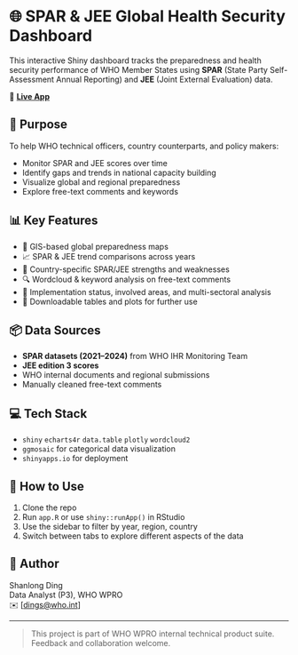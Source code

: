 # 🌐 SPAR & JEE Global Health Security Dashboard

This interactive Shiny dashboard tracks the preparedness and health security performance of WHO Member States using **SPAR** (State Party Self-Assessment Annual Reporting) and **JEE** (Joint External Evaluation) data.

🔗 **[Live App](https://shanlong.shinyapps.io/spar-dashboard/)**

## 🧠 Purpose

To help WHO technical officers, country counterparts, and policy makers:
- Monitor SPAR and JEE scores over time
- Identify gaps and trends in national capacity building
- Visualize global and regional preparedness
- Explore free-text comments and keywords

## 📊 Key Features

- 📍 GIS-based global preparedness maps
- 📈 SPAR & JEE trend comparisons across years
- 📌 Country-specific SPAR/JEE strengths and weaknesses
- 🔍 Wordcloud & keyword analysis on free-text comments
- 🧱 Implementation status, involved areas, and multi-sectoral analysis
- 📂 Downloadable tables and plots for further use

## 📦 Data Sources

- **SPAR datasets (2021–2024)** from WHO IHR Monitoring Team
- **JEE edition 3 scores**
- WHO internal documents and regional submissions
- Manually cleaned free-text comments

## 💻 Tech Stack

- `shiny` `echarts4r` `data.table` `plotly` `wordcloud2`
- `ggmosaic` for categorical data visualization
- `shinyapps.io` for deployment

## 🔧 How to Use

1. Clone the repo
2. Run `app.R` or use `shiny::runApp()` in RStudio
3. Use the sidebar to filter by year, region, country
4. Switch between tabs to explore different aspects of the data

## 🙋 Author

Shanlong Ding  
Data Analyst (P3), WHO WPRO  
✉️ [dings@who.int]

---

> This project is part of WHO WPRO internal technical product suite. Feedback and collaboration welcome.
